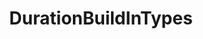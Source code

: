 --- 
id: duration-build-in-types-v3rc02 
title: DurationBuildInTypes 
sidebar_label: DurationBuildInTypes 
---